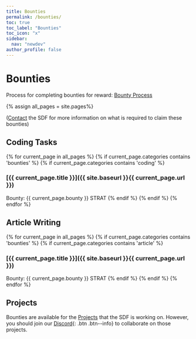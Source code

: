 ```yaml
---
title: Bounties
permalink: /bounties/
toc: true
toc_label: "Bounties"
toc_icon: "x"
sidebar:
  nav: "newdev"
author_profile: false
---
```

# Bounties

Process for completing bounties for reward: [Bounty Process](/bountyprocess/)

{% assign all_pages = site.pages%}

([Contact](/contact/) the SDF for more information on what is required to claim these bounties)

## Coding Tasks

{% for current_page in all_pages %}
{% if current_page.categories contains 'bounties' %}
{% if current_page.categories contains 'coding' %}
### [{{ current_page.title }}]({{ site.baseurl }}{{ current_page.url }})

Bounty: {{ current_page.bounty }} STRAT
{% endif %}
{% endif %}
{% endfor %}

## Article Writing

{% for current_page in all_pages %}
{% if current_page.categories contains 'bounties' %}
{% if current_page.categories contains 'article' %}
### [{{ current_page.title }}]({{ site.baseurl }}{{ current_page.url }})

Bounty: {{ current_page.bounty }} STRAT
{% endif %}
{% endif %}
{% endfor %}

## Projects

Bounties are available for the [Projects](/projects/) that the SDF is working on. However, you should join our [Discord](/discord/){: .btn .btn--info} to collaborate on those projects.

